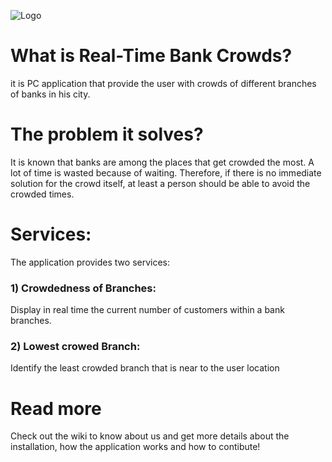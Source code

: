 ![Logo](https://s8.postimg.org/eill8us91/image.jpg)

# What is Real-Time Bank Crowds?

it is PC application that provide the user with crowds of different branches of banks in his city.

# The problem it solves?

It is known that banks are among the places that get crowded the most. A lot of time is wasted because of waiting. Therefore, if there is no immediate solution for the crowd itself, at least a person should be able to avoid the crowded times.


# Services:

The application provides two services:

### 1) Crowdedness of Branches:

Display in real time the current number of customers within a bank branches.

### 2) Lowest crowed Branch:

Identify the least crowded branch that is near to the user location

# Read more
Check out the wiki to know  about us and get more details about the installation, how the application works and how to contibute!


